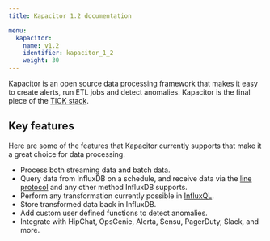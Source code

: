 ```yaml
---
title: Kapacitor 1.2 documentation

menu:
  kapacitor:
    name: v1.2
    identifier: kapacitor_1_2
    weight: 30
---
```


Kapacitor is an open source data processing framework that makes it easy to create
alerts, run ETL jobs and detect anomalies.
Kapacitor is the final piece of the [TICK stack](https://influxdata.com/time-series-platform/).

## Key features

Here are some of the features that Kapacitor currently supports that make it a
great choice for data processing.

* Process both streaming data and batch data.
* Query data from InfluxDB on a schedule, and receive data via the
[line protocol](/influxdb/v1.2/write_protocols/line/) and any other method InfluxDB supports.
* Perform any transformation currently possible in [InfluxQL](/influxdb/v1.2/query_language/spec/).
* Store transformed data back in InfluxDB.
* Add custom user defined functions to detect anomalies.
* Integrate with HipChat, OpsGenie, Alerta, Sensu, PagerDuty, Slack, and more.

